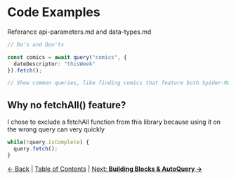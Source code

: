 # Code Examples

Referance api-parameters.md and data-types.md

```ts
// Do's and Don'ts

const comics = await query("comics", {
  dateDescriptor: "thisWeek"
}).fetch();

// Show common queries, like finding comics that feature both Spider-Man and Doc Ock


```

## Why no fetchAll() feature?

I chose to exclude a fetchAll function from this library because using it on the wrong query can very quickly

```ts
while(!query.isComplete) {
  query.fetch();
}
```

[← Back](endpoints.md) | [Table of Contents](table-of-contents.md) | [Next: **Building Blocks & AutoQuery →**](autoquery-blocks.md)
